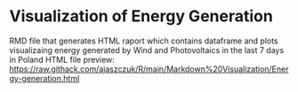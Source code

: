 # Visualization of Energy Generation
RMD file that generates HTML raport which contains dataframe and plots visualizaing energy generated by Wind and Photovoltaics in the last 7 days in Poland
HTML file preview: https://raw.githack.com/ajaszczuk/R/main/Markdown%20Visualization/Energy-generation.html
